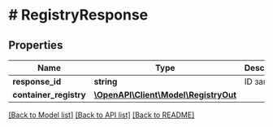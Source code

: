 # # RegistryResponse

## Properties

Name | Type | Description | Notes
------------ | ------------- | ------------- | -------------
**response_id** | **string** | ID запроса | [optional]
**container_registry** | [**\OpenAPI\Client\Model\RegistryOut**](RegistryOut.md) |  |

[[Back to Model list]](../../README.md#models) [[Back to API list]](../../README.md#endpoints) [[Back to README]](../../README.md)
